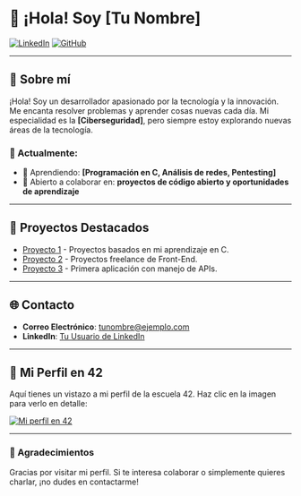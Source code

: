 # 👋 ¡Hola! Soy [Tu Nombre] 

[![LinkedIn](https://img.shields.io/badge/LinkedIn-blue?style=flat&logo=linkedin&logoColor=white)]((https://www.linkedin.com/in/drosales96-/)) 
[![GitHub](https://img.shields.io/badge/GitHub-black?style=flat&logo=github&logoColor=white)]([https://github.com/tuusuario](https://github.com/drosales96))

---

## 🌟 Sobre mí

¡Hola! Soy un desarrollador apasionado por la tecnología y la innovación. Me encanta resolver problemas y aprender cosas nuevas cada día. Mi especialidad es la **[Ciberseguridad]**, pero siempre estoy explorando nuevas áreas de la tecnología.

### 🚀 Actualmente:

- 🌱 Aprendiendo: **[Programación en C, Análisis de redes, Pentesting]**
- 🤝 Abierto a colaborar en: **proyectos de código abierto y oportunidades de aprendizaje**

---

## 🌟 Proyectos Destacados
- [Proyecto 1](https://github.com/drosales96/42cursus) - Proyectos basados en mi aprendizaje en C.
- [Proyecto 2](https://github.com/drosales96/Front-End) - Proyectos freelance de Front-End.
- [Proyecto 3](https://github.com/drosales96/IPFinder) - Primera aplicación con manejo de APIs.

---

## 🌐 Contacto

- **Correo Electrónico**: [tunombre@ejemplo.com](mailto:diegorcs95@gmail.com)
- **LinkedIn**: [Tu Usuario de LinkedIn]((https://www.linkedin.com/in/drosales96-/))

---

## 🌟 Mi Perfil en 42

Aquí tienes un vistazo a mi perfil de la escuela 42. Haz clic en la imagen para verlo en detalle:

[![Mi perfil en 42](https://badge42.vercel.app/api/v2/cljxdptje00060glawe1vxkcm/stats?cursusId=21&coalitionId=undefined)](https://profile.intra.42.fr/users/drosales)

---

### 🖤 Agradecimientos

Gracias por visitar mi perfil. Si te interesa colaborar o simplemente quieres charlar, ¡no dudes en contactarme!
